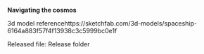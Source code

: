 **Navigating the cosmos**

3d model referencehttps://sketchfab.com/3d-models/spaceship-6164a883f57f4f13938c3c5999bc0e1f

Released file: Release folder